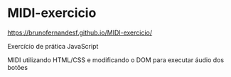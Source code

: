 # MIDI-exercicio
https://brunofernandesf.github.io/MIDI-exercicio/

Exercício de prática JavaScript

MIDI utilizando HTML/CSS e modificando o DOM para executar áudio dos botões
